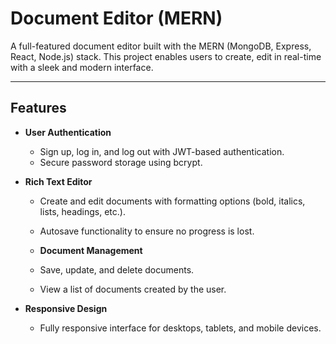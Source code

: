 # Document Editor (MERN)

A full-featured document editor built with the MERN (MongoDB, Express, React, Node.js) stack. This project enables users to create, edit in real-time with a sleek and modern interface.

---

## Features

- **User Authentication**
  - Sign up, log in, and log out with JWT-based authentication.
  - Secure password storage using bcrypt.

- **Rich Text Editor**
  - Create and edit documents with formatting options (bold, italics, lists, headings, etc.).
  - Autosave functionality to ensure no progress is lost.

  - **Document Management**
  - Save, update, and delete documents.
  - View a list of documents created by the user.

- **Responsive Design**
  - Fully responsive interface for desktops, tablets, and mobile devices.